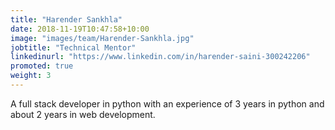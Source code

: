 ```yaml
---
title: "Harender Sankhla"
date: 2018-11-19T10:47:58+10:00
image: "images/team/Harender-Sankhla.jpg"
jobtitle: "Technical Mentor"
linkedinurl: "https://www.linkedin.com/in/harender-saini-300242206"
promoted: true
weight: 3
---
```


A full stack developer in python with an experience of 3 years in python and about 2 years in web development.
